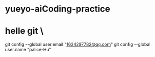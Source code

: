 # yueyo-aiCoding-practice
# helle git \

git config --global user.email "1634297782@qq.com"
git config --global user.name "palice-Hu" 